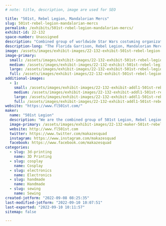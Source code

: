 ```yaml
---
# note: title, description, image are used for SEO

title: "501st, Rebel Legion, Mandalorian Mercs"
slug: 501st-rebel-legion-mandalorian-mercs
permalink: /exhibits/501st-rebel-legion-mandalorian-mercs/
exhibit-id: 22-132
space-number: Unassigned
description: "Combined group of worldwide Star Wars costuming organizations. "
description-long: "The Florida Garrison, Rebel Legion, Mandalorian Mercs and Saber Guild are part of a worldwide Star Wars costuming organization."
image: /assets/images/exhibit-images/22-132-exhibit-501st-rebel-legion-mandalorian-mercs-241784438-237763748356620-883287444144626534-n-large.jpg
image-primary: 
  small: /assets/images/exhibit-images/22-132-exhibit-501st-rebel-legion-mandalorian-mercs-241784438-237763748356620-883287444144626534-n-small.jpg
  medium: /assets/images/exhibit-images/22-132-exhibit-501st-rebel-legion-mandalorian-mercs-241784438-237763748356620-883287444144626534-n-medium.jpg
  large: /assets/images/exhibit-images/22-132-exhibit-501st-rebel-legion-mandalorian-mercs-241784438-237763748356620-883287444144626534-n-large.jpg
  full: /assets/images/exhibit-images/22-132-exhibit-501st-rebel-legion-mandalorian-mercs-241784438-237763748356620-883287444144626534-n-full.jpg
additional-images: 
  - 1:
    small: /assets/images/exhibit-images/22-132-exhibit-addl1-501st-rebel-legion-mandalorian-mercs-160439733-3286989384666617-6014727442422071735-n-small.jpg
    medium: /assets/images/exhibit-images/22-132-exhibit-addl1-501st-rebel-legion-mandalorian-mercs-160439733-3286989384666617-6014727442422071735-n-medium.jpg
    large: /assets/images/exhibit-images/22-132-exhibit-addl1-501st-rebel-legion-mandalorian-mercs-160439733-3286989384666617-6014727442422071735-n-large.jpg
    full: /assets/images/exhibit-images/22-132-exhibit-addl1-501st-rebel-legion-mandalorian-mercs-160439733-3286989384666617-6014727442422071735-n-full.jpg
website: "https://www.fl501st.com/"
maker: 
  name: "501st Legion"
  description: "We are the combined group of 501st Legion, Rebel Legion, Mandalorian Mercs. The worlds premier Star Wars costuming organizations.  "
  image-primary: /assets/images/exhibit-images/22-132-maker-501st-rebel-legion-mandalorian-mercs-180069836-143923034407359-4040943532906789574-n-medium.jpg
  website: http://www.fl501st.com
  twitter: https://www.twitter.com/makazesquad
  instagram: https://www.instagram.com/makazesquad
  facebook: https://www.facebook.com/makazesquad
categories: 
  - slug: 3d-printing
    name: 3D Printing
  - slug: cosplay
    name: Cosplay
  - slug: electronics
    name: Electronics
  - slug: handmade
    name: Handmade
  - slug: sewing
    name: Sewing
created-jotform: "2022-09-08 08:25:35"
last-modified-jotform: "2022-09-10 10:07:51"
last-exported: "2022-09-10 10:11:57"
sitemap: false

---
```

